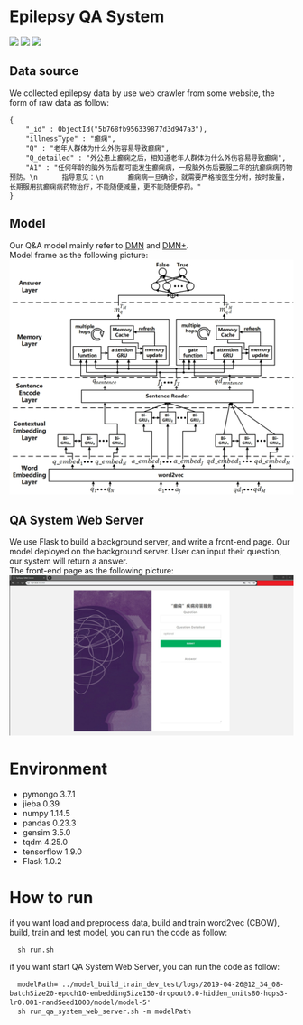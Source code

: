 # Epilepsy QA System
![](https://img.shields.io/badge/python-3.6-green.svg) ![](https://img.shields.io/badge/tensorflow-1.9.0-brightgreen.svg) ![](https://img.shields.io/badge/Flask-1.0.2-yellowgreen.svg)
## Data source
We collected epilepsy data by use web crawler from some website, the form of raw data as follow:
~~~
{
    "_id" : ObjectId("5b768fb956339877d3d947a3"),
    "illnessType" : "癫痫",
    "Q" : "老年人群体为什么外伤容易导致癫痫",
    "Q_detailed" : "外公患上癫痫之后，相知道老年人群体为什么外伤容易导致癫痫",
    "A1" : "任何年龄的脑外伤后都可能发生癫痫病，一般脑外伤后要服二年的抗癫痫病药物预防。\n      指导意见：\n      癫痫病一旦确诊，就需要严格按医生分咐，按时按量，长期服用抗癫痫病药物治疗，不能随便减量，更不能随便停药。"
}
~~~

## Model
Our Q&A model mainly refer to [DMN] and [DMN+].  
Model frame as the following picture:
![](./figure/model_frame.jpg)

## QA System Web Server
We use Flask to build a background server, and write a front-end page. Our model deployed on the background server. User can input their question, our system will return a answer.  
The front-end page as the following picture:
![](./figure/front-end_page.jpg)

# Environment
+ pymongo                3.7.1  
+ jieba                  0.39     
+ numpy                  1.14.5   
+ pandas                 0.23.3     
+ gensim                 3.5.0       
+ tqdm                   4.25.0
+ tensorflow             1.9.0   
+ Flask                  1.0.2

# How to run
if you want load and preprocess data, build and train word2vec (CBOW), build, train and test model, you can run the code as follow:
~~~
  sh run.sh
~~~
if you want start QA System Web Server, you can run the code as follow:
~~~
  modelPath='../model_build_train_dev_test/logs/2019-04-26@12_34_08-batchSize20-epoch10-embeddingSize150-dropout0.0-hidden_units80-hops3-lr0.001-randSeed1000/model/model-5'
  sh run_qa_system_web_server.sh -m modelPath
~~~

[DMN]: http://proceedings.mlr.press/v48/kumar16.pdf
[DMN+]: http://proceedings.mlr.press/v48/xiong16.pdf
